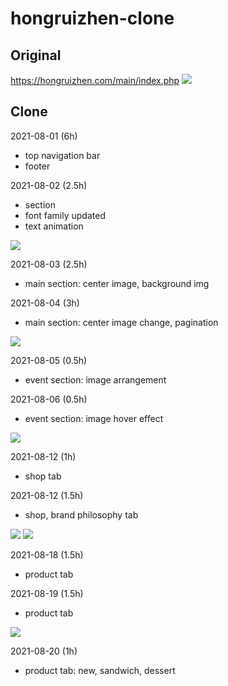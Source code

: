 # hongruizhen-clone

## Original

https://hongruizhen.com/main/index.php
<img src="https://user-images.githubusercontent.com/72171903/127758866-8ac82cd4-d1b2-426b-8976-9268f0094941.png">

## Clone

2021-08-01 (6h)

- top navigation bar
- footer

<!-- <img src="https://user-images.githubusercontent.com/72171903/127782915-c06143b9-84a2-4134-b142-971b3ac993e7.png"> -->

2021-08-02 (2.5h)

- section
- font family updated
- text animation

<img src="https://user-images.githubusercontent.com/72171903/127919494-e443ac3c-eeb3-4b76-a300-bdabc71f2bd1.png">

2021-08-03 (2.5h)

- main section: center image, background img

<!-- <img src="https://user-images.githubusercontent.com/72171903/128076627-2c8377ce-4072-4463-8b0c-db60196d97be.png"> -->

2021-08-04 (3h)

- main section: center image change, pagination

<img src="https://user-images.githubusercontent.com/72171903/128233751-56ae5409-6804-4de8-beb1-600f6412db6e.png">

2021-08-05 (0.5h)

- event section: image arrangement

<!-- <img src="https://user-images.githubusercontent.com/72171903/128420820-f7110f1b-e044-4af2-83f9-f129e5e99903.png"> -->

2021-08-06 (0.5h)

- event section: image hover effect

<img src="https://user-images.githubusercontent.com/72171903/128527730-d213df3d-d981-4d43-9f74-88781e135a0b.png">

2021-08-12 (1h)

- shop tab

<!-- <img src="https://user-images.githubusercontent.com/72171903/129086693-38b53622-728c-4b99-8a20-d355947fbbbe.png"> -->

2021-08-12 (1.5h)

- shop, brand philosophy tab

<img src="https://user-images.githubusercontent.com/72171903/129450331-2ee69c55-3c17-4618-aac6-1963a60c9e43.png">
<img src="https://user-images.githubusercontent.com/72171903/129450334-361f3392-095c-4365-9932-4ab0fd51fedd.png">

2021-08-18 (1.5h)

- product tab

<!-- <img src="https://user-images.githubusercontent.com/72171903/129777085-29f003a9-fcd9-4c8d-9504-5df9472cc0e9.png"> -->

2021-08-19 (1.5h)

- product tab

<img src="https://user-images.githubusercontent.com/72171903/130039185-b7697de2-dd47-4a1b-be11-7949cd4292bf.png">

2021-08-20 (1h)

- product tab: new, sandwich, dessert




